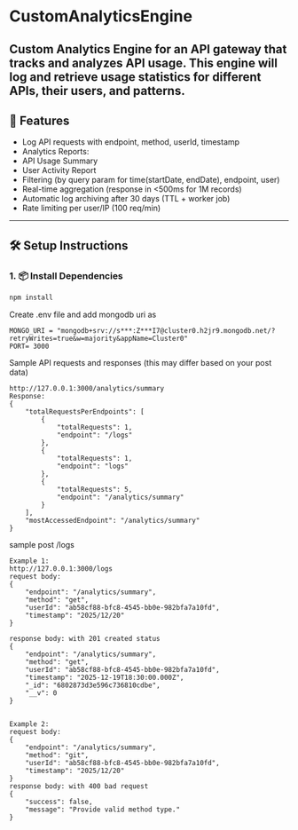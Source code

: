 # CustomAnalyticsEngine
Custom Analytics Engine for an API gateway that tracks and analyzes API usage. This engine will log and retrieve usage statistics for different APIs, their users, and patterns.
---

## 🚀 Features

-  Log API requests with endpoint, method, userId, timestamp
-  Analytics Reports:
  - API Usage Summary
  - User Activity Report
-  Filtering (by query param for time(startDate, endDate), endpoint, user)
-  Real-time aggregation (response in <500ms for 1M records)
-  Automatic log archiving after 30 days (TTL + worker job)
-  Rate limiting per user/IP (100 req/min)

---

## 🛠️ Setup Instructions

### 1. 📦 Install Dependencies

```bash
npm install

```
Create .env file and add mongodb uri as 
```
MONGO_URI = "mongodb+srv://s***:Z***I7@cluster0.h2jr9.mongodb.net/?retryWrites=true&w=majority&appName=Cluster0"
PORT= 3000
```
Sample API requests and responses (this may differ based on your post data)
```
http://127.0.0.1:3000/analytics/summary
Response:
{
    "totalRequestsPerEndpoints": [
        {
            "totalRequests": 1,
            "endpoint": "/logs"
        },
        {
            "totalRequests": 1,
            "endpoint": "logs"
        },
        {
            "totalRequests": 5,
            "endpoint": "/analytics/summary"
        }
    ],
    "mostAccessedEndpoint": "/analytics/summary"
}
```
sample post /logs
```
Example 1:
http://127.0.0.1:3000/logs
request body:
{
    "endpoint": "/analytics/summary",
    "method": "get",
    "userId": "ab58cf88-bfc8-4545-bb0e-982bfa7a10fd",
    "timestamp": "2025/12/20"
}

response body: with 201 created status
{
    "endpoint": "/analytics/summary",
    "method": "get",
    "userId": "ab58cf88-bfc8-4545-bb0e-982bfa7a10fd",
    "timestamp": "2025-12-19T18:30:00.000Z",
    "_id": "6802873d3e596c736810cdbe",
    "__v": 0
}


Example 2:
request body:
{
    "endpoint": "/analytics/summary",
    "method": "git",
    "userId": "ab58cf88-bfc8-4545-bb0e-982bfa7a10fd",
    "timestamp": "2025/12/20"
}
response body: with 400 bad request
{
    "success": false,
    "message": "Provide valid method type."
}
```



